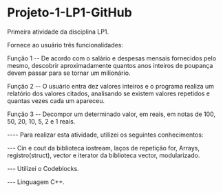 # Projeto-1-LP1-GitHub
Primeira atividade da disciplina LP1.

Fornece ao usuário três funcionalidades:

Função 1 -- De acordo com o salário e despesas mensais fornecidos pelo mesmo, descobrir aproximadamente quantos anos inteiros de poupança devem passar para se tornar um milionário.

Função 2 -- O usuário entra dez valores inteiros e o programa realiza um relatório dos valores citados, analisando se existem valores repetidos e quantas vezes cada um apareceu.

Função 3 -- Decompor um determinado valor, em reais, em notas de 100, 50, 20, 10, 5, 2 e 1 reais.

---- Para realizar esta atividade, utilizei os seguintes conhecimentos:

--- Cin e cout da biblioteca iostream, laços de repetição for, Arrays, registro(struct), vector e iterator da biblioteca vector, modularizado. 

--- Utilizei o Codeblocks.

--- Linguagem C++.  
